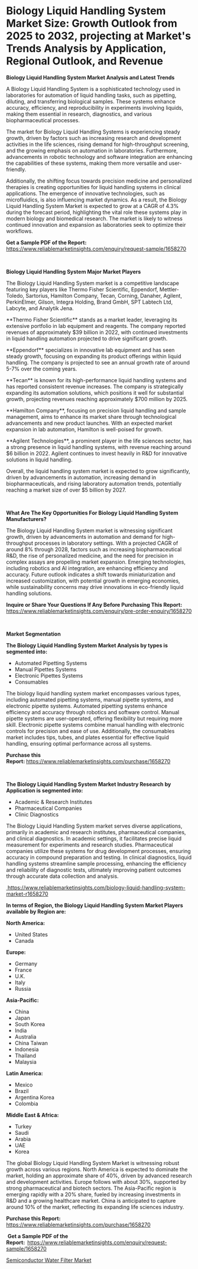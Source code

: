 <p><h1>Biology Liquid Handling System Market Size: Growth Outlook from 2025 to 2032, projecting at Market's Trends Analysis by Application, Regional Outlook, and Revenue</h1></p><p><strong>Biology Liquid Handling System Market Analysis and Latest Trends</strong></p>
<p><p>A Biology Liquid Handling System is a sophisticated technology used in laboratories for automation of liquid handling tasks, such as pipetting, diluting, and transferring biological samples. These systems enhance accuracy, efficiency, and reproducibility in experiments involving liquids, making them essential in research, diagnostics, and various biopharmaceutical processes.</p><p>The market for Biology Liquid Handling Systems is experiencing steady growth, driven by factors such as increasing research and development activities in the life sciences, rising demand for high-throughput screening, and the growing emphasis on automation in laboratories. Furthermore, advancements in robotic technology and software integration are enhancing the capabilities of these systems, making them more versatile and user-friendly.</p><p>Additionally, the shifting focus towards precision medicine and personalized therapies is creating opportunities for liquid handling systems in clinical applications. The emergence of innovative technologies, such as microfluidics, is also influencing market dynamics. As a result, the Biology Liquid Handling System Market is expected to grow at a CAGR of 4.3% during the forecast period, highlighting the vital role these systems play in modern biology and biomedical research. The market is likely to witness continued innovation and expansion as laboratories seek to optimize their workflows.</p></p>
<p><strong>Get a Sample PDF of the Report:&nbsp;</strong> <a href="https://www.reliablemarketinsights.com/enquiry/request-sample/1658270?utm_campaign=3168&utm_medium=2&utm_source=Github&utm_content=ia&utm_term=23032025&utm_id=biology-liquid-handling-system">https://www.reliablemarketinsights.com/enquiry/request-sample/1658270</a></p>
<p>&nbsp;</p>
<p><strong>Biology Liquid Handling System Major Market Players</strong></p>
<p><p>The Biology Liquid Handling System market is a competitive landscape featuring key players like Thermo Fisher Scientific, Eppendorf, Mettler-Toledo, Sartorius, Hamilton Company, Tecan, Corning, Danaher, Agilent, PerkinElmer, Gilson, Integra Holding, Brand GmbH, SPT Labtech Ltd, Labcyte, and Analytik Jena.</p><p>**Thermo Fisher Scientific** stands as a market leader, leveraging its extensive portfolio in lab equipment and reagents. The company reported revenues of approximately $39 billion in 2022, with continued investments in liquid handling automation projected to drive significant growth.</p><p>**Eppendorf** specializes in innovative lab equipment and has seen steady growth, focusing on expanding its product offerings within liquid handling. The company is projected to see an annual growth rate of around 5-7% over the coming years.</p><p>**Tecan** is known for its high-performance liquid handling systems and has reported consistent revenue increases. The company is strategically expanding its automation solutions, which positions it well for substantial growth, projecting revenues reaching approximately $700 million by 2025.</p><p>**Hamilton Company**, focusing on precision liquid handling and sample management, aims to enhance its market share through technological advancements and new product launches. With an expected market expansion in lab automation, Hamilton is well-poised for growth.</p><p>**Agilent Technologies**, a prominent player in the life sciences sector, has a strong presence in liquid handling systems, with revenue reaching around $6 billion in 2022. Agilent continues to invest heavily in R&D for innovative solutions in liquid handling.</p><p>Overall, the liquid handling system market is expected to grow significantly, driven by advancements in automation, increasing demand in biopharmaceuticals, and rising laboratory automation trends, potentially reaching a market size of over $5 billion by 2027.</p></p>
<p>&nbsp;</p>
<p><strong>What Are The Key Opportunities For Biology Liquid Handling System Manufacturers?</strong></p>
<p><p>The Biology Liquid Handling System market is witnessing significant growth, driven by advancements in automation and demand for high-throughput processes in laboratory settings. With a projected CAGR of around 8% through 2028, factors such as increasing biopharmaceutical R&D, the rise of personalized medicine, and the need for precision in complex assays are propelling market expansion. Emerging technologies, including robotics and AI integration, are enhancing efficiency and accuracy. Future outlook indicates a shift towards miniaturization and increased customization, with potential growth in emerging economies, while sustainability concerns may drive innovations in eco-friendly liquid handling solutions.</p></p>
<p><strong>Inquire or Share Your Questions If Any Before Purchasing This Report:</strong> <a href="https://www.reliablemarketinsights.com/enquiry/pre-order-enquiry/1658270?utm_campaign=3168&utm_medium=2&utm_source=Github&utm_content=ia&utm_term=23032025&utm_id=biology-liquid-handling-system">https://www.reliablemarketinsights.com/enquiry/pre-order-enquiry/1658270</a></p>
<p>&nbsp;</p>
<p><strong>Market Segmentation</strong></p>
<p><strong>The Biology Liquid Handling System Market Analysis by types is segmented into:</strong></p>
<p><ul><li>Automated Pipetting Systems</li><li>Manual Pipettes Systems</li><li>Electronic Pipettes Systems</li><li>Consumables</li></ul></p>
<p><p>The biology liquid handling system market encompasses various types, including automated pipetting systems, manual pipette systems, and electronic pipette systems. Automated pipetting systems enhance efficiency and accuracy through robotics and software control. Manual pipette systems are user-operated, offering flexibility but requiring more skill. Electronic pipette systems combine manual handling with electronic controls for precision and ease of use. Additionally, the consumables market includes tips, tubes, and plates essential for effective liquid handling, ensuring optimal performance across all systems.</p></p>
<p><strong>Purchase this Report:&nbsp;</strong><a href="https://www.reliablemarketinsights.com/purchase/1658270?utm_campaign=3168&utm_medium=2&utm_source=Github&utm_content=ia&utm_term=23032025&utm_id=biology-liquid-handling-system">https://www.reliablemarketinsights.com/purchase/1658270</a></p>
<p>&nbsp;</p>
<p><strong>The Biology Liquid Handling System Market Industry Research by Application is segmented into:</strong></p>
<p><ul><li>Academic & Research Institutes</li><li>Pharmaceutical Companies</li><li>Clinic Diagnostics</li></ul></p>
<p><p>The Biology Liquid Handling System market serves diverse applications, primarily in academic and research institutes, pharmaceutical companies, and clinical diagnostics. In academic settings, it facilitates precise liquid measurement for experiments and research studies. Pharmaceutical companies utilize these systems for drug development processes, ensuring accuracy in compound preparation and testing. In clinical diagnostics, liquid handling systems streamline sample processing, enhancing the efficiency and reliability of diagnostic tests, ultimately improving patient outcomes through accurate data collection and analysis.</p></p>
<p><a href="https://www.reliablemarketinsights.com/biology-liquid-handling-system-market-r1658270?utm_campaign=3168&utm_medium=2&utm_source=Github&utm_content=ia&utm_term=23032025&utm_id=biology-liquid-handling-system">&nbsp;https://www.reliablemarketinsights.com/biology-liquid-handling-system-market-r1658270</a></p>
<p><strong>In terms of Region, the Biology Liquid Handling System Market Players available by Region are:</strong></p>
<p>
    <p> <strong> North America: </strong>
        <ul>
            <li>United States</li>
            <li>Canada</li>
        </ul>
        </p> 
    <p> <strong> Europe: </strong>
        <ul>
            <li>Germany</li>
            <li>France</li>
            <li>U.K.</li>
            <li>Italy</li>
            <li>Russia</li>
        </ul>
        </p> 
    <p> <strong> Asia-Pacific: </strong>
        <ul>
            <li>China</li>
            <li>Japan</li>
            <li>South Korea</li>
            <li>India</li>
            <li>Australia</li>
            <li>China Taiwan</li>
            <li>Indonesia</li>
            <li>Thailand</li>
            <li>Malaysia</li>
        </ul>
        </p> 
    <p> <strong> Latin America: </strong>
        <ul>
            <li>Mexico</li>
            <li>Brazil</li>
            <li>Argentina Korea</li>
            <li>Colombia</li>
        </ul>
        </p> 
    <p> <strong> Middle East & Africa: </strong>
        <ul>
            <li>Turkey</li>
            <li>Saudi</li>
            <li>Arabia</li>
            <li>UAE</li>
            <li>Korea</li>
        </ul>
    </p>
    </p>
<p><p>The global Biology Liquid Handling System Market is witnessing robust growth across various regions. North America is expected to dominate the market, holding an approximate share of 40%, driven by advanced research and development activities. Europe follows with about 30%, supported by strong pharmaceutical and biotech sectors. The Asia-Pacific region is emerging rapidly with a 20% share, fueled by increasing investments in R&D and a growing healthcare market. China is anticipated to capture around 10% of the market, reflecting its expanding life sciences industry.</p></p>
<p><strong>Purchase this Report: </strong><a href="https://www.reliablemarketinsights.com/purchase/1658270?utm_campaign=3168&utm_medium=2&utm_source=Github&utm_content=ia&utm_term=23032025&utm_id=biology-liquid-handling-system">https://www.reliablemarketinsights.com/purchase/1658270</a></p>
<p>&nbsp;<strong>Get a Sample PDF of the Report:&nbsp;&nbsp;</strong><a href="https://www.reliablemarketinsights.com/enquiry/request-sample/1658270?utm_campaign=3168&utm_medium=2&utm_source=Github&utm_content=ia&utm_term=23032025&utm_id=biology-liquid-handling-system">https://www.reliablemarketinsights.com/enquiry/request-sample/1658270</a></p>
<p><strong></strong></p>
<p><p><a href="https://github.com/saeiddaemo/Market-Research-Report-List-1/blob/main/semiconductor-water-filter-market.md?utm_campaign=3168&utm_medium=2&utm_source=Github&utm_content=ia&utm_term=23032025&utm_id=biology-liquid-handling-system">Semiconductor Water Filter Market</a></p></p>